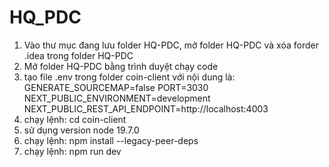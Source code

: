 # HQ_PDC
1. Vào thư mục đang lưu folder HQ-PDC, mở folder HQ-PDC và xóa forder .idea trong folder HQ-PDC
2. Mở folder HQ-PDC bằng trình duyệt chạy code
3. tạo file .env trong folder coin-client với nội dung là:
  GENERATE_SOURCEMAP=false
  PORT=3030
  NEXT_PUBLIC_ENVIRONMENT=development
  NEXT_PUBLIC_REST_API_ENDPOINT=http://localhost:4003
5. chạy lệnh: cd coin-client
6. sử dụng version node 19.7.0
7. chạy lệnh: npm install --legacy-peer-deps
8. chạy lệnh: npm run dev
